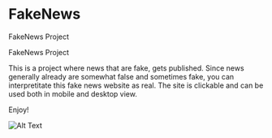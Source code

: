 # FakeNews

FakeNews Project


FakeNews Project

This is a project where news that are fake, gets published.
Since news generally already are somewhat false and sometimes fake, you can interpretitate this fake news website as real.
The site is clickable and can be used both in mobile and desktop view.

Enjoy!



![Alt Text](https://media.giphy.com/media/68DraxVN5AdpiZZ6bz/giphy.gif)

